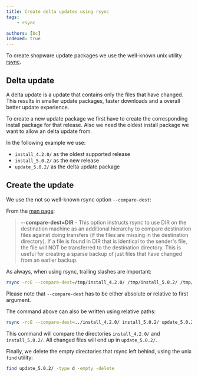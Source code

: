```yaml
---
title: Create delta updates using rsync
tags:
    - rsync

authors: [bc]
indexed: true
---
```


To create shopware update packages we use the well-known unix utility [rsync](https://rsync.samba.org/).

## Delta update

A delta update is a update that contains only the files that have changed. This results in smaller update packages, faster downloads and a overall better update experience.

To create a new update package we first have to create the corresponding install package for that release. Also we need the oldest install package we want to allow an delta update from.

In the following example we use:
- `install_4.2.0/` as the oldest supported release
- `install_5.0.2/` as the new release
- `update_5.0.2/` as the delta update package

## Create the update

We use the not so well-known rsync option `--compare-dest`:

From the [man page](http://linux.die.net/man/1/rsync):
> **--compare-dest=DIR**  - This option instructs rsync to use DIR on the destination machine as an additional hierarchy to compare destination files against doing transfers (if the files are missing in the destination directory). If a file is found in DIR that is identical to the sender's file, the file will NOT be transferred to the destination directory. This is useful for creating a sparse backup of just files that have changed from an earlier backup.

As always, when using rsync, trailing slashes are important:

```bash
rsync -rcE --compare-dest=/tmp/install_4.2.0/ /tmp/install_5.0.2/ /tmp/update_5.0.2/
```

Please note that `--compare-dest` has to be either absolute or relative to first argument.

The command above can also be written using relative paths:

```bash
rsync -rcE --compare-dest=../install_4.2.0/ install_5.0.2/ update_5.0.2/
```

This command will compare the directories `install_4.2.0/` and `install_5.0.2/`. All changed files will end up in `update_5.0.2/`.

Finally, we delete the empty directories that rsync left behind, using the unix `find` utility:

```bash
find update_5.0.2/ -type d -empty -delete
```




